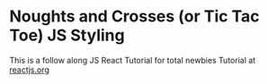 # Noughts and Crosses (or Tic Tac Toe) JS Styling
This is a follow along JS React Tutorial for total newbies
Tutorial at [reactjs.org](https://reactjs.org/tutorial/tutorial.html)
